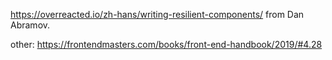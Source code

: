 https://overreacted.io/zh-hans/writing-resilient-components/
from Dan Abramov.

other: https://frontendmasters.com/books/front-end-handbook/2019/#4.28
